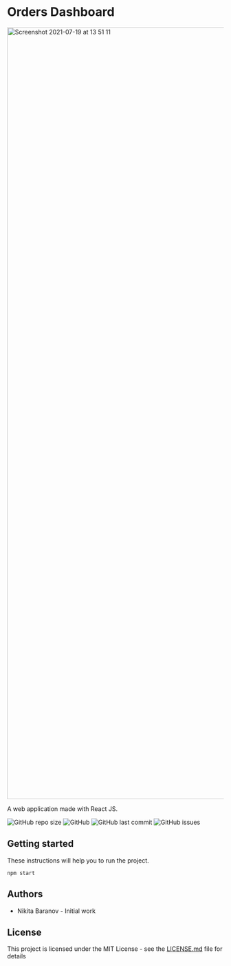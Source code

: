 # Orders Dashboard 

<img width="1792" alt="Screenshot 2021-07-19 at 13 51 11" src="https://user-images.githubusercontent.com/39880364/126149259-8733922c-24ad-48f1-8104-1ab1410b6562.png">

A web application made with React JS. 

![GitHub repo size](https://img.shields.io/github/repo-size/nikmace/orders-dashboard)
![GitHub](https://img.shields.io/github/license/nikmace/orders-dashboard?color=brightgreen)
![GitHub last commit](https://img.shields.io/github/last-commit/orders-dashboard/teslasteel?color=yellow&logo=JavaScript)
![GitHub issues](https://img.shields.io/github/issues/nikmace/orders-dashboard?color=important&logo=Visual%20Studio)

## Getting started
These instructions will help you to run the project. 
```
npm start
```

## Authors
- Nikita Baranov - Initial work

## License
This project is licensed under the MIT License - see the [LICENSE.md](https://github.com/nikmace/teslasteel/blob/master/LICENSE) file for details

